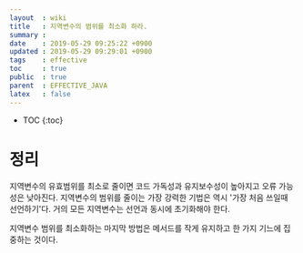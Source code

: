 ```yaml
---
layout  : wiki
title   : 지역변수의 범위를 최소화 하라.
summary : 
date    : 2019-05-29 09:25:22 +0900
updated : 2019-05-29 09:29:01 +0900
tags    : effective
toc     : true
public  : true
parent  : EFFECTIVE_JAVA
latex   : false
---
```

* TOC
{:toc}

# 정리 
  지역변수의 유효범위를 최소로 줄이면 코드 가독성과 유지보수성이 높아지고 오류 가능성은 낮아진다.
  지역변수의 범위를 줄이는 가장 강력한 기법은 역시 '가장 처음 쓰일때 선언하기'다.
  거의 모든 지역변수는 선언과 동시에 초기화해야 한다.
  
  지역변수 범위를 최소화하는 마지막 방법은 메서드를 작게 유지하고 한 가지 기느에 집중하는 것이다. 
